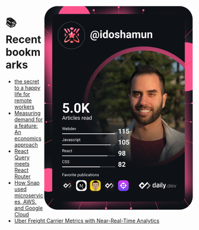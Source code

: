 <a href="https://app.daily.dev/idoshamun"><img src="https://raw.githubusercontent.com/idoshamun/idoshamun/devcard/devcard.svg" align='right' width="400" alt="Ido Shamun's Dev Card"/></a>

# 📚 Recent bookmarks
<!-- BOOKMARKS:START -->
- [the secret to a happy life for remote workers](https://app.daily.dev/posts/mesHyC4yo?utm_source=rss&utm_medium=bookmarks&utm_campaign=28849d86070e4c099c877ab6837c61f0)
- [Measuring demand for a feature: An economics approach](https://app.daily.dev/posts/1nFONORnk?utm_source=rss&utm_medium=bookmarks&utm_campaign=28849d86070e4c099c877ab6837c61f0)
- [React Query meets React Router](https://app.daily.dev/posts/2T-GX1h5m?utm_source=rss&utm_medium=bookmarks&utm_campaign=28849d86070e4c099c877ab6837c61f0)
- [How Snap used microservices, AWS, and Google Cloud](https://app.daily.dev/posts/eHYA508VI?utm_source=rss&utm_medium=bookmarks&utm_campaign=28849d86070e4c099c877ab6837c61f0)
- [Uber Freight Carrier Metrics with Near-Real-Time Analytics](https://app.daily.dev/posts/P9xtVUC-D?utm_source=rss&utm_medium=bookmarks&utm_campaign=28849d86070e4c099c877ab6837c61f0)
<!-- BOOKMARKS:END -->
